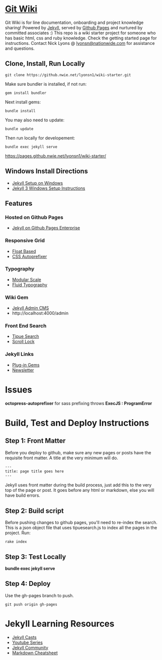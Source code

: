 # [Git Wiki](https://pages.github.nwie.net/lyonsn1/wiki-starter/)

Git Wiki is for line documentation, onboarding and project knowledge sharing!
Powered by [Jekyll](https://jekyllrb.com/docs/home/),
served by [Github Pages](https://help.github.com/articles/using-jekyll-as-a-static-site-generator-with-github-pages/)
and nurtured by committed associates :)
This repo is a wiki starter project for someone who has basic html, css and ruby knowledge.  Check the getting started page for instructions.  Contact Nick Lyons @ lyonsn@nationwide.com for assistance and questions.  

## Clone, Install, Run Locally


```
git clone https://github.nwie.net/lyonsn1/wiki-starter.git
```

Make sure bundler is installed, if not run:

```
gem install bundler
```

Next install gems:

```
bundle install
```

You may also need to update:

```
bundle update
```

Then run locally for developement:
```
bundle exec jekyll serve
```

https://pages.github.nwie.net/lyonsn1/wiki-starter/


## Windows Install Directions
- [Jekyll Setup on Windows](http://jekyllrb.com/docs/windows/)
- [Jekyll 3 Windows Setup Instructions](https://labs.sverrirs.com/jekyll/)

## Features


### Hosted on Github Pages

- [Jekyll on Github Pages Enterprise](https://help.github.com/articles/using-jekyll-as-a-static-site-generator-with-github-pages/)

### Responsive Grid
- [Float Based](https://css-tricks.com/dont-overthink-it-grids/)
- [CSS Autoprefixer](https://github.com/octopress/autoprefixer)

### Typography
- [Modular Scale](https://www.gridlover.net/try)
- [Fluid Typography](https://madebymike.com.au/writing/precise-control-responsive-typography/)

### Wiki Gem
- [Jekyll Admin CMS](https://jekyll.github.io/jekyll-admin/)
- http://localhost:4000/admin

### Front End Search
- [Tipue Search](https://github.com/jekylltools/jekyll-tipue-search/tree/gh-pages)
- [Scroll Lock](http://mohammadyounes.github.io/jquery-scrollLock/)

### Jekyll Links
- [Plug-in Gems](https://github.com/planetjekyll/awesome-jekyll-plugins)
- [Newsletter](https://jekyllweekly.com/archives/)

# Issues
__octopress-autoprefixer__ for sass prefixing throws __ExecJS : ProgramError__

# Build, Test and Deploy Instructions

## Step 1: Front Matter

Before you deploy to github, make sure any new pages or posts have the requisite front matter.
A title at the very minimum will do.

``` html
---
title: page title goes here
---
```

Jekyll uses front matter during the build process, just add this to the very top of the page or post.
It goes before any html or markdown, else you will have build errors.

## Step 2: Build script

Before pushing changes to github pages, you'll need to re-index the search.
This is a json object file that uses tipuesearch.js to index all the pages in the project.
Run:

```
rake index
```

## Step 3: Test Locally

__bundle exec jekyll serve__

## Step 4: Deploy

Use the gh-pages branch to push.

```
git push origin gh-pages
```


# Jekyll Learning Resources

- [Jekyll Casts](https://learn.cloudcannon.com/)
- [Youtube Series](https://www.youtube.com/playlist?list=PLWjCJDeWfDdfVEcLGAfdJn_HXyM4Y7_k-)
- [Jekyll Community](http://jekyllrb.com/community/)
- [Markdown Cheatsheet](https://github.com/adam-p/markdown-here/wiki/Markdown-Cheatsheet)

